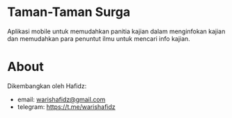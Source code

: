 # Taman-Taman Surga
Aplikasi mobile untuk memudahkan panitia kajian dalam menginfokan kajian dan memudahkan para penuntut ilmu untuk mencari info kajian.

# About
Dikembangkan oleh Hafidz:
* email: warishafidz@gmail.com
* telegram: https://t.me/warishafidz
